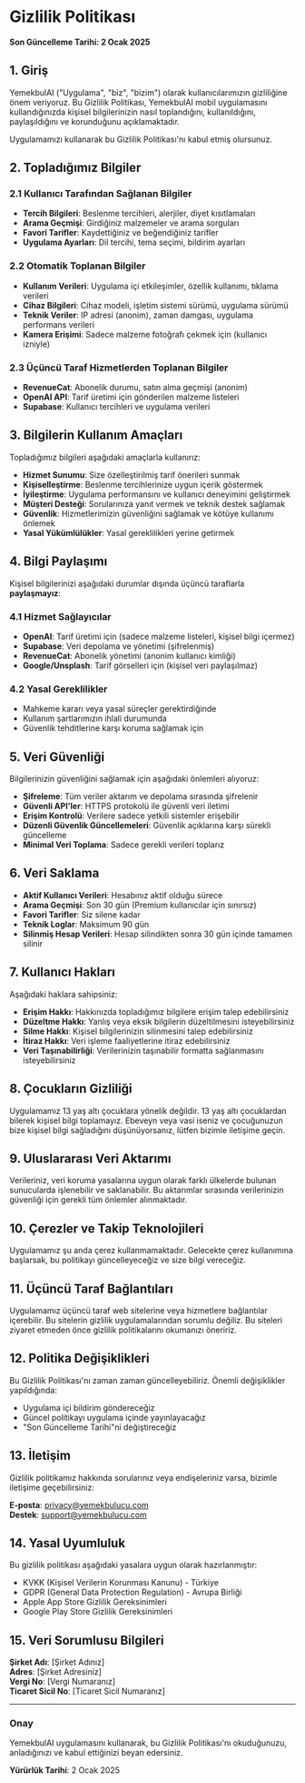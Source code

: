 # Gizlilik Politikası

**Son Güncelleme Tarihi: 2 Ocak 2025**

## 1. Giriş

YemekbulAI ("Uygulama", "biz", "bizim") olarak kullanıcılarımızın gizliliğine önem veriyoruz. Bu
Gizlilik Politikası, YemekbulAI mobil uygulamasını kullandığınızda kişisel bilgilerinizin nasıl
toplandığını, kullanıldığını, paylaşıldığını ve korunduğunu açıklamaktadır.

Uygulamamızı kullanarak bu Gizlilik Politikası'nı kabul etmiş olursunuz.

## 2. Topladığımız Bilgiler

### 2.1 Kullanıcı Tarafından Sağlanan Bilgiler

- **Tercih Bilgileri**: Beslenme tercihleri, alerjiler, diyet kısıtlamaları
- **Arama Geçmişi**: Girdiğiniz malzemeler ve arama sorguları
- **Favori Tarifler**: Kaydettiğiniz ve beğendiğiniz tarifler
- **Uygulama Ayarları**: Dil tercihi, tema seçimi, bildirim ayarları

### 2.2 Otomatik Toplanan Bilgiler

- **Kullanım Verileri**: Uygulama içi etkileşimler, özellik kullanımı, tıklama verileri
- **Cihaz Bilgileri**: Cihaz modeli, işletim sistemi sürümü, uygulama sürümü
- **Teknik Veriler**: IP adresi (anonim), zaman damgası, uygulama performans verileri
- **Kamera Erişimi**: Sadece malzeme fotoğrafı çekmek için (kullanıcı izniyle)

### 2.3 Üçüncü Taraf Hizmetlerden Toplanan Bilgiler

- **RevenueCat**: Abonelik durumu, satın alma geçmişi (anonim)
- **OpenAI API**: Tarif üretimi için gönderilen malzeme listeleri
- **Supabase**: Kullanıcı tercihleri ve uygulama verileri

## 3. Bilgilerin Kullanım Amaçları

Topladığımız bilgileri aşağıdaki amaçlarla kullanırız:

- **Hizmet Sunumu**: Size özelleştirilmiş tarif önerileri sunmak
- **Kişiselleştirme**: Beslenme tercihlerinize uygun içerik göstermek
- **İyileştirme**: Uygulama performansını ve kullanıcı deneyimini geliştirmek
- **Müşteri Desteği**: Sorularınıza yanıt vermek ve teknik destek sağlamak
- **Güvenlik**: Hizmetlerimizin güvenliğini sağlamak ve kötüye kullanımı önlemek
- **Yasal Yükümlülükler**: Yasal gereklilikleri yerine getirmek

## 4. Bilgi Paylaşımı

Kişisel bilgilerinizi aşağıdaki durumlar dışında üçüncü taraflarla **paylaşmayız**:

### 4.1 Hizmet Sağlayıcılar

- **OpenAI**: Tarif üretimi için (sadece malzeme listeleri, kişisel bilgi içermez)
- **Supabase**: Veri depolama ve yönetimi (şifrelenmiş)
- **RevenueCat**: Abonelik yönetimi (anonim kullanıcı kimliği)
- **Google/Unsplash**: Tarif görselleri için (kişisel veri paylaşılmaz)

### 4.2 Yasal Gereklilikler

- Mahkeme kararı veya yasal süreçler gerektirdiğinde
- Kullanım şartlarımızın ihlali durumunda
- Güvenlik tehditlerine karşı koruma sağlamak için

## 5. Veri Güvenliği

Bilgilerinizin güvenliğini sağlamak için aşağıdaki önlemleri alıyoruz:

- **Şifreleme**: Tüm veriler aktarım ve depolama sırasında şifrelenir
- **Güvenli API'ler**: HTTPS protokolü ile güvenli veri iletimi
- **Erişim Kontrolü**: Verilere sadece yetkili sistemler erişebilir
- **Düzenli Güvenlik Güncellemeleri**: Güvenlik açıklarına karşı sürekli güncelleme
- **Minimal Veri Toplama**: Sadece gerekli verileri toplarız

## 6. Veri Saklama

- **Aktif Kullanıcı Verileri**: Hesabınız aktif olduğu sürece
- **Arama Geçmişi**: Son 30 gün (Premium kullanıcılar için sınırsız)
- **Favori Tarifler**: Siz silene kadar
- **Teknik Loglar**: Maksimum 90 gün
- **Silinmiş Hesap Verileri**: Hesap silindikten sonra 30 gün içinde tamamen silinir

## 7. Kullanıcı Hakları

Aşağıdaki haklara sahipsiniz:

- **Erişim Hakkı**: Hakkınızda topladığımız bilgilere erişim talep edebilirsiniz
- **Düzeltme Hakkı**: Yanlış veya eksik bilgilerin düzeltilmesini isteyebilirsiniz
- **Silme Hakkı**: Kişisel bilgilerinizin silinmesini talep edebilirsiniz
- **İtiraz Hakkı**: Veri işleme faaliyetlerine itiraz edebilirsiniz
- **Veri Taşınabilirliği**: Verilerinizin taşınabilir formatta sağlanmasını isteyebilirsiniz

## 8. Çocukların Gizliliği

Uygulamamız 13 yaş altı çocuklara yönelik değildir. 13 yaş altı çocuklardan bilerek kişisel bilgi
toplamayız. Ebeveyn veya vasi iseniz ve çocuğunuzun bize kişisel bilgi sağladığını düşünüyorsanız,
lütfen bizimle iletişime geçin.

## 9. Uluslararası Veri Aktarımı

Verileriniz, veri koruma yasalarına uygun olarak farklı ülkelerde bulunan sunucularda işlenebilir ve
saklanabilir. Bu aktarımlar sırasında verilerinizin güvenliği için gerekli tüm önlemler
alınmaktadır.

## 10. Çerezler ve Takip Teknolojileri

Uygulamamız şu anda çerez kullanmamaktadır. Gelecekte çerez kullanımına başlarsak, bu politikayı
güncelleyeceğiz ve size bilgi vereceğiz.

## 11. Üçüncü Taraf Bağlantıları

Uygulamamız üçüncü taraf web sitelerine veya hizmetlere bağlantılar içerebilir. Bu sitelerin
gizlilik uygulamalarından sorumlu değiliz. Bu siteleri ziyaret etmeden önce gizlilik politikalarını
okumanızı öneririz.

## 12. Politika Değişiklikleri

Bu Gizlilik Politikası'nı zaman zaman güncelleyebiliriz. Önemli değişiklikler yapıldığında:

- Uygulama içi bildirim göndereceğiz
- Güncel politikayı uygulama içinde yayınlayacağız
- "Son Güncelleme Tarihi"ni değiştireceğiz

## 13. İletişim

Gizlilik politikamız hakkında sorularınız veya endişeleriniz varsa, bizimle iletişime
geçebilirsiniz:

**E-posta**: privacy@yemekbulucu.com  
**Destek**: support@yemekbulucu.com

## 14. Yasal Uyumluluk

Bu gizlilik politikası aşağıdaki yasalara uygun olarak hazırlanmıştır:

- KVKK (Kişisel Verilerin Korunması Kanunu) - Türkiye
- GDPR (General Data Protection Regulation) - Avrupa Birliği
- Apple App Store Gizlilik Gereksinimleri
- Google Play Store Gizlilik Gereksinimleri

## 15. Veri Sorumlusu Bilgileri

**Şirket Adı**: [Şirket Adınız]  
**Adres**: [Şirket Adresiniz]  
**Vergi No**: [Vergi Numaranız]  
**Ticaret Sicil No**: [Ticaret Sicil Numaranız]

---

### Onay

YemekbulAI uygulamasını kullanarak, bu Gizlilik Politikası'nı okuduğunuzu, anladığınızı ve kabul
ettiğinizi beyan edersiniz.

**Yürürlük Tarihi**: 2 Ocak 2025
